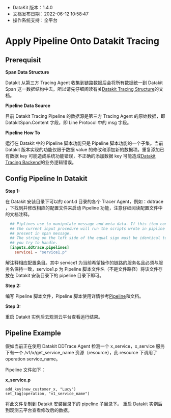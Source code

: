 

- DataKit 版本：1.4.0
- 文档发布日期：2022-06-12 10:58:47
- 操作系统支持：全平台

# Apply Pipeline Onto Datakit Tracing

## Prerequisit

**Span Data Structure**

Datakit 从第三方 Tracing Agent 收集到链路数据后会将所有数据统一到 Datakit Span 这一数据结构中去。所以请先仔细阅读有关[Datakit Tracing Structure](datakit-tracing-struct)的文档。

**Pipeline Data Source**

目前 Datakit Tracing Pipeline 的数据源是第三方 Tracing Agent 的原始数据，即 DatakitSpan.Content 字段，即 Line Protocol 中的 msg 字段。

**Pipeline How To**

运行在 Datakit 中的 Pipeline 脚本功能只是 Pipeline 脚本功能的一个子集。当前 Datakit 版本实现的功能仅限于数据 value 的修改和添加新的数据项。重复添加已有数据 key 可能造成系统功能错误，不正确的添加数据 key 可能造成[Datakit Tracing Backend](datakit-tracing#datakit-tracing-backend)的业务逻辑错误。

## Config Pipeline In Datakit

**Step 1:**

在 Datakit 安装目录下可以的 conf.d 目录的各个 Tracer Agent，例如：ddtrace ，下找到并修改相应的配置文件来启动 Pipeline 功能，注意仔细阅读配置文件中的文档注释。

```toml
  ## Piplines use to manipulate message and meta data. If this item configured right then
  ## the current input procedure will run the scripts wrote in pipline config file against the data
  ## present in span message.
  ## The string on the left side of the equal sign must be identical to the service name that
  ## you try to handle.
  [inputs.ddtrace.pipelines]
    service1 = "service1.p"
```

解注释相应配置条目。其中 service1 为当前希望操作的链路的服务名且必须与服务名保持一致，service1.p 为 Pipeline 脚本文件名（不是文件路径）将该文件存放在 Datakit 安装目录下的 pipeline 目录下即可。

**Step 2:**

编写 Pipeline 脚本文件，Pipeline 脚本使用详情参考[Pipeline](pipeline)和文档。

**Step 3:**

重启 Datakit 实例后去观测云平台查看运行结果。

## Pipeline Example

假如当前正在使用 Datakit DDTrace Agent 检测一个 x_service，x_service 服务下有一个 /v1/x/get_service_name 资源（resource），此 resource 下调用了 operation service_name。

Pipeline 文件如下：

**x_service.p**

```pipeline
add_key(new_customer_x, "Lucy")
set_tag(operation, "v1_service_name")
```

将此文件复制到 Datakit 安装目录下的 pipeline 子目录下。
重启 Datakit 实例后到观测云平台查看修改后的数据。
